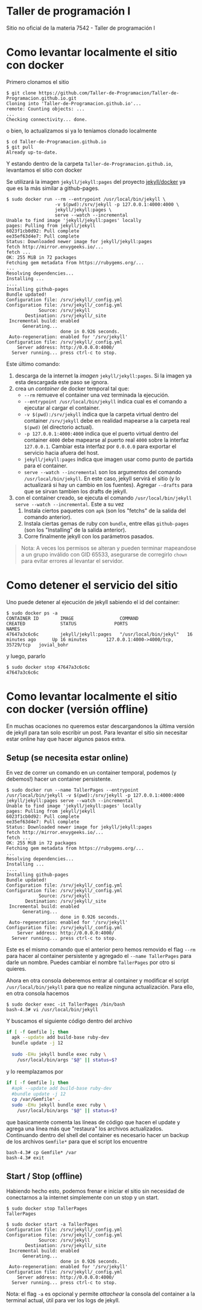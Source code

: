 # Taller de programación I

Sitio no oficial de la materia 7542 - Taller de programación I

# Como levantar localmente el sitio con docker

Primero clonamos el sitio

```shell
$ git clone https://github.com/Taller-de-Programacion/Taller-de-Programacion.github.io.git
Cloning into 'Taller-de-Programacion.github.io'...
remote: Counting objects: ...
...
Checking connectivity... done.
```

o bien, lo actualizamos si ya lo teníamos clonado localmente

```shell
$ cd Taller-de-Programacion.github.io
$ git pull
Already up-to-date.
```
Y estando dentro de la carpeta ```Taller-de-Programacion.github.io```, levantamos el sitio con docker

Se utilizará la imagen ```jekyll/jekyll:pages``` del proyecto [jekyll/docker](https://github.com/jekyll/docker) ya que es la más similar a github-pages. 

```shell
$ sudo docker run --rm --entrypoint /usr/local/bin/jekyll \
                  -v $(pwd):/srv/jekyll -p 127.0.0.1:4000:4000 \
                  jekyll/jekyll:pages \
                  serve --watch --incremental
Unable to find image 'jekyll/jekyll:pages' locally
pages: Pulling from jekyll/jekyll
6023f1cb0d92: Pull complete 
ee35ef63d4e7: Pull complete
Status: Downloaded newer image for jekyll/jekyll:pages
fetch http://mirror.envygeeks.io/...
fetch ...
OK: 255 MiB in 72 packages
Fetching gem metadata from https://rubygems.org/...
...
Resolving dependencies...
Installing ...
....
Installing github-pages
Bundle updated!
Configuration file: /srv/jekyll/_config.yml
Configuration file: /srv/jekyll/_config.yml
            Source: /srv/jekyll
       Destination: /srv/jekyll/_site
 Incremental build: enabled
      Generating... 
                    done in 0.926 seconds.
 Auto-regeneration: enabled for '/srv/jekyll'
Configuration file: /srv/jekyll/_config.yml
    Server address: http://0.0.0.0:4000/
  Server running... press ctrl-c to stop.
```

Este último comando:
 1. descarga de la internet la *imagen* ```jekyll/jekyll:pages```. Si la imagen ya esta descargada este paso se ignora.
 1. crea un *container* de docker temporal tal que:
    - ```--rm``` remueve el container una vez terminada la ejecución.
    - ```--entrypoint /usr/local/bin/jekyll``` indica cual es el comando a ejecutar al cargar el container.
    - ```-v $(pwd):/srv/jekyll``` indica que la carpeta virtual dentro del container ```/srv/jekyll``` debe en realidad mapearse a la carpeta real ```$(pwd)``` (el directorio actual).
    - ```-p 127.0.0.1:4000:4000``` indica que el puerto virtual dentro del container ```4000``` debe mapearse al puerto real ```4000``` sobre la interfaz ```127.0.0.1```. Cambiar esta interfaz por ```0.0.0.0``` para exportar el servicio hacia afuera del host.
    - ```jekyll/jekyll:pages``` indica que imagen usar como punto de partida para el container.
    - ```serve --watch --incremental``` son los argumentos del comando ```/usr/local/bin/jekyll```. En este caso, jekyll servirá el sitio (y lo actualizará si hay un cambio en los fuentes). Agregar ```--drafts``` para que se sirvan tambien los drafts de jekyll.
 1. con el container creado, se ejecuta el comando ```/usr/local/bin/jekyll serve --watch --incremental```. Este a su vez
    1. Instala ciertos paquetes con ```apk``` (son los "fetchs" de la salida del comando anterior).
    1. Instala ciertas gemas de ruby con ```bundle```, entre ellas ```github-pages``` (son los "Installing" de la salida anterior).
    1. Corre finalmente jekyll con los parámetros pasados.

> Nota: A veces los permisos se alteran y pueden terminar mapeandose a un grupo inválido con GID 65533, asegurarse de corregirlo
```chown``` para evitar errores al levantar el servidor.

# Como detener el servicio del sitio

Uno puede detener al ejecución de jekyll sabiendo el id del container:

```shell
$ sudo docker ps -a
CONTAINER ID        IMAGE                 COMMAND                  CREATED             STATUS              PORTS                                 NAMES
47647a3c6c6c        jekyll/jekyll:pages   "/usr/local/bin/jekyl"   16 minutes ago      Up 16 minutes       127.0.0.1:4000->4000/tcp, 35729/tcp   jovial_bohr
```

y luego, pararlo

```shell
$ sudo docker stop 47647a3c6c6c
47647a3c6c6c
```

# Como levantar localmente el sitio con docker (versión offline)

En muchas ocaciones no queremos estar descargandonos la última versión de jekyll para tan solo escribir un post.
Para levantar el sitio sin necesitar estar online hay que hacer algunos pasos extra.

## Setup (se necesita estar online)

En vez de correr un comando en un container temporal, podemos (y debemos!) hacer un container persistente.

```shell
$ sudo docker run --name TallerPages --entrypoint /usr/local/bin/jekyll -v $(pwd):/srv/jekyll -p 127.0.0.1:4000:4000 jekyll/jekyll:pages serve --watch --incremental
Unable to find image 'jekyll/jekyll:pages' locally
pages: Pulling from jekyll/jekyll
6023f1cb0d92: Pull complete 
ee35ef63d4e7: Pull complete
Status: Downloaded newer image for jekyll/jekyll:pages
fetch http://mirror.envygeeks.io/...
fetch ...
OK: 255 MiB in 72 packages
Fetching gem metadata from https://rubygems.org/...
...
Resolving dependencies...
Installing ...
....
Installing github-pages
Bundle updated!
Configuration file: /srv/jekyll/_config.yml
Configuration file: /srv/jekyll/_config.yml
            Source: /srv/jekyll
       Destination: /srv/jekyll/_site
 Incremental build: enabled
      Generating... 
                    done in 0.926 seconds.
 Auto-regeneration: enabled for '/srv/jekyll'
Configuration file: /srv/jekyll/_config.yml
    Server address: http://0.0.0.0:4000/
  Server running... press ctrl-c to stop.
```

Este es el mismo comando que el anterior pero hemos removido el flag ```--rm``` para hacer al container persistente y agregado el ```--name TallerPages``` para darle un nombre. Puedes cambiar el nombre ```TallerPages``` por otro si quieres.

Ahora en otra consola deberemos entrar al container y modificar el script ```/usr/local/bin/jekyll``` para que no realize ninguna actualización.
Para ello, en otra consola hacemos

```shell
$ sudo docker exec -it TallerPages /bin/bash
bash-4.3# vi /usr/local/bin/jekyll
```

Y buscamos el siguiente código dentro del archivo
```bash
if [ -f Gemfile ]; then                         
  apk --update add build-base ruby-dev         
  bundle update -j 12                          
  
  sudo -EHu jekyll bundle exec ruby \           
    /usr/local/bin/args "$@" || status=$?
```

y lo reemplazamos por 

```bash
if [ -f Gemfile ]; then                         
  #apk --update add build-base ruby-dev         
  #bundle update -j 12                          
  cp /var/Gemfile* .                            
  sudo -EHu jekyll bundle exec ruby \           
    /usr/local/bin/args "$@" || status=$?
```

que basicamente comenta las líneas de código que hacen el update y agrega una línea más que "restaura" los archivos actualizados.
Continuando dentro del shell del container es necesario hacer un backup de los archivos ```Gemfile*``` para que el script los encuentre

```shell
bash-4.3# cp Gemfile* /var                                                                                                    
bash-4.3# exit
```


## Start / Stop (offline)

Habiendo hecho esto, podemos frenar e iniciar el sitio sin necesidad de conectarnos a la internet simplemente con un stop y un start.

```shell
$ sudo docker stop TallerPages
TallerPages

$ sudo docker start -a TallerPages
Configuration file: /srv/jekyll/_config.yml
Configuration file: /srv/jekyll/_config.yml
            Source: /srv/jekyll
       Destination: /srv/jekyll/_site
 Incremental build: enabled
      Generating... 
                    done in 0.926 seconds.
 Auto-regeneration: enabled for '/srv/jekyll'
Configuration file: /srv/jekyll/_config.yml
    Server address: http://0.0.0.0:4000/
  Server running... press ctrl-c to stop.
```

Nota: el flag ```-a``` es opcional y permite *attachear* la consola del container a la terminal actual, útil para ver los logs de jekyll.

